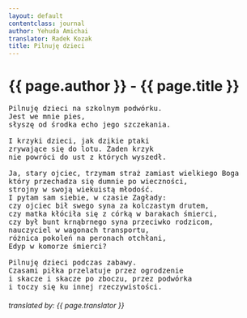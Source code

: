 ```yaml
---
layout: default
contentclass: journal
author: Yehuda Amichai
translator: Radek Kozak
title: Pilnuję dzieci
---
```


<h1 class="poem-title">{{ page.author }} - {{ page.title }}</h1>

<pre class="poem">
Pilnuję dzieci na szkolnym podwórku.
Jest we mnie pies,
słyszę od środka echo jego szczekania.

I krzyki dzieci, jak dzikie ptaki
zrywające się do lotu. Żaden krzyk
nie powróci do ust z których wyszedł.

Ja, stary ojciec, trzymam straż zamiast wielkiego Boga
który przechadza się dumnie po wieczności,
strojny w swoją wiekuistą młodość.
I pytam sam siebie, w czasie Zagłady:
czy ojciec bił swego syna za kolczastym drutem,
czy matka kłóciła się z córką w barakach śmierci,
czy był bunt krnąbrnego syna przeciwko rodzicom,
nauczyciel w wagonach transportu,
różnica pokoleń na peronach otchłani,
Edyp w komorze śmierci?

Pilnuję dzieci podczas zabawy.
Czasami piłka przelatuje przez ogrodzenie
i skacze i skacze po zboczu, przez podwórka
i toczy się ku innej rzeczywistości.
</pre>
<h6 class="poem">translated by: {{ page.translator }}</h6>

